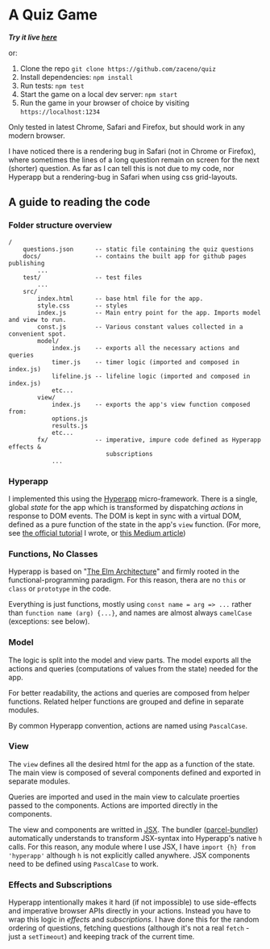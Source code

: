 # A Quiz Game

***Try it live [here](https://zaceno.github.io/quiz/)***

or:

1. Clone the repo `git clone https://github.com/zaceno/quiz`
2. Install dependencies: `npm install`
3. Run tests: `npm test`
4. Start the game on a local dev server: `npm start`
5. Run the game in your browser of choice by visiting `https://localhost:1234`

Only tested in latest Chrome, Safari and Firefox, but should work in any modern browser.

I have noticed there is a rendering bug in Safari (not in Chrome or Firefox), where sometimes the
lines of a long question remain on screen for the next (shorter) question. As far as I can tell this
is not due to my code, nor Hyperapp but a rendering-bug in Safari when using css grid-layouts.


## A guide to reading the code

### Folder structure overview
```
/
    questions.json      -- static file containing the quiz questions
    docs/               -- contains the built app for github pages publishing
        ...
    test/               -- test files
        ...
    src/
        index.html      -- base html file for the app.
        style.css       -- styles
        index.js        -- Main entry point for the app. Imports model and view to run.
        const.js        -- Various constant values collected in a convenient spot.
        model/
            index.js    -- exports all the necessary actions and queries
            timer.js    -- timer logic (imported and composed in index.js)
            lifeline.js -- lifeline logic (imported and composed in index.js)
            etc...
        view/
            index.js    -- exports the app's view function composed from:
            options.js  
            results.js
            etc...
        fx/             -- imperative, impure code defined as Hyperapp effects &
                           subscriptions
            ...

```


### Hyperapp

I implemented this using the [Hyperapp](https://hyperapp.dev) micro-framework. There is a single, global _state_ for the
app which is transformed by dispatching _actions_ in response to DOM events. The DOM is kept in sync with a virtual
DOM, defined as a pure function of the state in the app's `view` function. (For more, see
[the official tutorial](https://hyperapp.dev/tutorial) I wrote, or [this Medium article](https://medium.com/hyperapp/a-walk-through-hyperapp-2-b1f642fca172))

### Functions, No Classes

Hyperapp is based on "[The Elm Architecture](https://github.com/dwyl/learn-elm-architecture-in-javascript/issues/38)" and firmly rooted in the functional-programming paradigm. For this reason, thera are no `this` or `class` or `prototype`
in the code.

Everything is just functions, mostly using `const name = arg => ...` rather than `function name (arg) {...}`, and names are almost always `camelCase` (exceptions: see below).


### Model

The logic is split into the model and view parts. The model exports all the actions and queries (computations of values from the state) needed for the app.

For better readability, the actions and queries are composed from helper functions. Related helper functions are grouped and define in separate modules.

By common Hyperapp convention, actions are named using `PascalCase`.


### View

The `view` defines all the desired html for the app as a function of the state. The main view is composed of several components defined and exported in separate modules. 

Queries are imported and used in the main view to calculate proerties passed to the components. Actions are imported directly in the components.

The view and components are writted in [JSX](https://babeljs.io/docs/en/babel-plugin-transform-react-jsx).
The bundler ([parcel-bundler](https://parceljs.org)) automatically understands to transform JSX-syntax into
Hyperapp's native `h` calls. For this reason, any module where I use JSX, I have `import {h} from 'hyperapp'`
although `h` is not explicitly called anywhere. JSX components need to be defined using `PascalCase` to work.

### Effects and Subscriptions

Hyperapp intentionally makes it hard (if not impossible) to use side-effects and imperative browser APIs directly in your actions. Instead you have to wrap this logic in _effects_ and _subscriptions_. I have done this for the random ordering of questions, fetching questions (although it's not a real `fetch` - just a `setTimeout`) and keeping track of the current time. 

